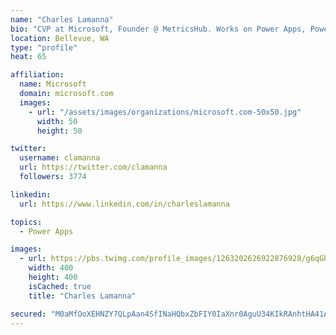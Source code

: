 ```yaml
---
name: "Charles Lamanna"
bio: "CVP at Microsoft, Founder @ MetricsHub. Works on Power Apps, Power Automate, Power Virtual Agent, Common Data Service and Dynamics 365."
location: Bellevue, WA
type: "profile"
heat: 65

affiliation:
  name: Microsoft
  domain: microsoft.com
  images:
    - url: "/assets/images/organizations/microsoft.com-50x50.jpg"
      width: 50
      height: 50

twitter:
  username: clamanna
  url: https://twitter.com/clamanna
  followers: 3774

linkedin:
  url: https://www.linkedin.com/in/charleslamanna

topics:
  - Power Apps

images:
  - url: https://pbs.twimg.com/profile_images/1263202626922876928/g6qGbHZ-_400x400.jpg
    width: 400
    height: 400
    isCached: true
    title: "Charles Lamanna"

secured: "M0aMfOoXEHNZY7QLpAan4SfINaHQbxZbFIY0IaXnr0AguU34KIkRAnhtHA41AnyXxLDSRFgO5eNYUBCPlmCLtKj95WDLuDdJ/sXX6HzxPqcFzoCedM6ijmc9+X8Q7FftqvY97bpG9VvBxgXEu4twjKWNTchjFqk1tNkjLqeoKAOIHUwJttScW/EfnX6tcKdzO/FT4WXUKeUEZAJ2OcqNs+k/RxeiIJIVwklQjb+HEGvqxDEMlMHMtgE2DpjxijwPwu22xY6Z+zJEoYjK1cDY2+yMDQIx0zIG41Bh+BrwR+oseNhveuMc7t3bVFwVGJgqG2u2AAzBXdzQgYxAN2CP5wU4Mnzj+04M4kD0O8qonpC7g/BXoAbR50sxmoL8HszAds9LEjbXH6JM3MOu+JpRko2HCuMg7ffTqrjH0YImprI=;lSORddgYHJ1IA29IHZ/OJg=="
---
```


